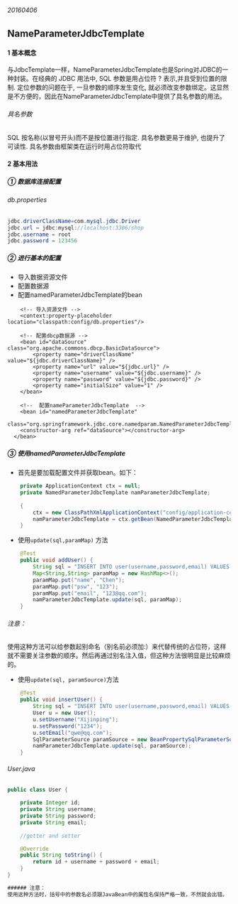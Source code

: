 ###### 20160406  

## NameParameterJdbcTemplate   
#### 1 基本概念  
与JdbcTemplate一样，NameParameterJdbcTemplate也是Spring对JDBC的一种封装。在经典的 JDBC 用法中, SQL 参数是用占位符 ? 表示,并且受到位置的限制. 定位参数的问题在于, 一旦参数的顺序发生变化, 就必须改变参数绑定。这显然是不方便的，因此在NameParameterJdbcTemplate中提供了具名参数的用法。  
###### 具名参数  
SQL 按名称(以冒号开头)而不是按位置进行指定. 具名参数更易于维护, 也提升了可读性. 具名参数由框架类在运行时用占位符取代  

#### 2 基本用法   
##### ① 数据库连接配置  
###### db.properties  
```java  
jdbc.driverClassName=com.mysql.jdbc.Driver
jdbc.url = jdbc:mysql://localhost:3306/shop
jdbc.username = root
jdbc.password = 123456
```  
##### ② 进行基本的配置  
* 导入数据资源文件  
* 配置数据源  
* 配置namedParameterJdbcTemplate的bean  

```
	<!-- 导入资源文件 -->
	<context:property-placeholder location="classpath:config/db.properties"/>
     
	<!-- 配置dbcp数据源 -->
	<bean id="dataSource" class="org.apache.commons.dbcp.BasicDataSource">
		<property name="driverClassName" value="${jdbc.driverClassName}" />
		<property name="url" value="${jdbc.url}" />
		<property name="username" value="${jdbc.username}" />
		<property name="password" value="${jdbc.password}" />
		<property name="initialSize" value="1" />
	</bean>
	 
	<!--  配置nameParameterJdbcTemplate  -->
	<bean id="namedParameterJdbcTemplate"
    class="org.springframework.jdbc.core.namedparam.NamedParameterJdbcTemplate">
    <constructor-arg ref="dataSource"></constructor-arg>
  </bean>
```  
##### ③ 使用namedParameterJdbcTemplate  
* 首先是要加载配置文件并获取bean。如下：    

```java  
	private ApplicationContext ctx = null;
	private NamedParameterJdbcTemplate namParameterJdbcTemplate;
	
	{
		ctx = new ClassPathXmlApplicationContext("config/application-context.xml");
		namParameterJdbcTemplate = ctx.getBean(NamedParameterJdbcTemplate.class);
	}
```  
* 使用` update(sql,paramMap) ` 方法    
```java  
	@Test
	public void addUser() {
		String sql = "INSERT INTO user(username,password,email) VALUES (:name,:email,:psw)";
		Map<String,String> paramMap = new HashMap<>();
		paramMap.put("name", "Chen");
		paramMap.put("psw", "123");
		paramMap.put("email", "123@qq.com");
		namParameterJdbcTemplate.update(sql, paramMap);
	}
```  
###### 注意：  
使用这种方法可以给参数起别命名（别名前必须加:）来代替传统的占位符，这样就不需要关注参数的顺序。然后再通过别名注入值，但这种方法很明显是比较麻烦的。  

* 使用` update(sql, paramSource) `方法  
```java 
	@Test
	public void insertUser() {
		String sql = "INSERT INTO user(username,password,email) VALUES (:username,:password,:email)";
		User u = new User();
		u.setUsername("Xijinping");
		u.setPassword("1234");
		u.setEmail("qwe@qq.com");
		SqlParameterSource paramSource = new BeanPropertySqlParameterSource(u);
		namParameterJdbcTemplate.update(sql, paramSource);
	}
```   
###### User.java  
```java  
public class User {

	private Integer id;
	private String username;
	private String password;
	private String email;
	
	//getter and setter

	@Override
	public String toString() {
		return id + username + password + email;
	}
}

###### 注意：  
使用这种方法时，括号中的参数名必须跟JavaBean中的属性名保持严格一致，不然就会出错。  


